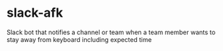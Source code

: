 # slack-afk
Slack bot that notifies a channel or team when a team member wants to stay away from keyboard including expected time
